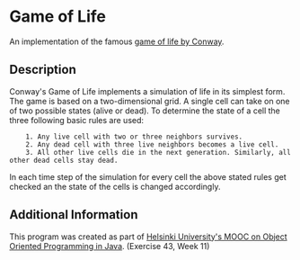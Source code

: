 # Game of Life

An implementation of the famous [game of life by Conway](https://en.wikipedia.org/wiki/Conway%27s_Game_of_Life).

## Description

Conway's Game of Life implements a simulation of life in its simplest form. The game is based on a two-dimensional grid.
A single cell can take on one of two possible states (alive or dead). To determine the state of a cell the three following basic rules are used:

```
    1. Any live cell with two or three neighbors survives.
    2. Any dead cell with three live neighbors becomes a live cell.
    3. All other live cells die in the next generation. Similarly, all other dead cells stay dead.
```

In each time step of the simulation for every cell the above stated rules get checked an the state of the cells is changed accordingly. 

## Additional Information

This program was created as part of [Helsinki University's MOOC on Object Oriented Programming in Java](https://moocfi.github.io/courses/2013/programming-part-2/). (Exercise 43, Week 11)
